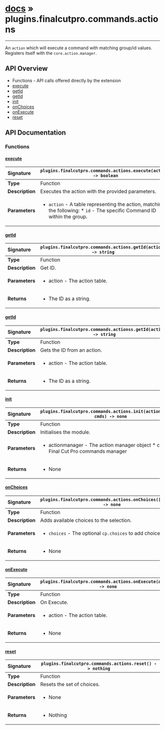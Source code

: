 # [docs](index.md) » plugins.finalcutpro.commands.actions
---

An `action` which will execute a command with matching group/id values.
Registers itself with the `core.action.manager`.

## API Overview
* Functions - API calls offered directly by the extension
 * [execute](#execute)
 * [getId](#getid)
 * [getId](#getid)
 * [init](#init)
 * [onChoices](#onchoices)
 * [onExecute](#onexecute)
 * [reset](#reset)

## API Documentation

### Functions

#### [execute](#execute)
| <span style="float: left;">**Signature**</span> | <span style="float: left;">`plugins.finalcutpro.commands.actions.execute(action) -> boolean` </span>                                                          |
| -----------------------------------------------------|---------------------------------------------------------------------------------------------------------|
| **Type**                                             | Function |
| **Description**                                      | Executes the action with the provided parameters. |
| **Parameters**                                       | <ul><li><code>action</code>  - A table representing the action, matching the following:    * <code>id</code>      - The specific Command ID within the group.</li></ul> |

#### [getId](#getid)
| <span style="float: left;">**Signature**</span> | <span style="float: left;">`plugins.finalcutpro.commands.actions.getId(action) -> string` </span>                                                          |
| -----------------------------------------------------|---------------------------------------------------------------------------------------------------------|
| **Type**                                             | Function |
| **Description**                                      | Get ID. |
| **Parameters**                                       | <ul><li>action - The action table.</li></ul> |
| **Returns**                                          | <ul><li>The ID as a string.</li></ul> |

#### [getId](#getid)
| <span style="float: left;">**Signature**</span> | <span style="float: left;">`plugins.finalcutpro.commands.actionss.getId(action) -> string` </span>                                                          |
| -----------------------------------------------------|---------------------------------------------------------------------------------------------------------|
| **Type**                                             | Function |
| **Description**                                      | Gets the ID from an action. |
| **Parameters**                                       | <ul><li>action - The action table.</li></ul> |
| **Returns**                                          | <ul><li>The ID as a string.</li></ul> |

#### [init](#init)
| <span style="float: left;">**Signature**</span> | <span style="float: left;">`plugins.finalcutpro.commands.actions.init(actionmanager, cmds) -> none` </span>                                                          |
| -----------------------------------------------------|---------------------------------------------------------------------------------------------------------|
| **Type**                                             | Function |
| **Description**                                      | Initialises the module. |
| **Parameters**                                       | <ul><li>actionmanager - The action manager object * cmds - Final Cut Pro commands manager</li></ul> |
| **Returns**                                          | <ul><li>None</li></ul> |

#### [onChoices](#onchoices)
| <span style="float: left;">**Signature**</span> | <span style="float: left;">`plugins.finalcutpro.commands.actions.onChoices([choices]) -> none` </span>                                                          |
| -----------------------------------------------------|---------------------------------------------------------------------------------------------------------|
| **Type**                                             | Function |
| **Description**                                      | Adds available choices to the selection. |
| **Parameters**                                       | <ul><li><code>choices</code> - The optional <code>cp.choices</code> to add choices to.</li></ul> |
| **Returns**                                          | <ul><li>None</li></ul> |

#### [onExecute](#onexecute)
| <span style="float: left;">**Signature**</span> | <span style="float: left;">`plugins.finalcutpro.commands.actions.onExecute(action) -> none` </span>                                                          |
| -----------------------------------------------------|---------------------------------------------------------------------------------------------------------|
| **Type**                                             | Function |
| **Description**                                      | On Execute. |
| **Parameters**                                       | <ul><li>action - The action table.</li></ul> |
| **Returns**                                          | <ul><li>None</li></ul> |

#### [reset](#reset)
| <span style="float: left;">**Signature**</span> | <span style="float: left;">`plugins.finalcutpro.commands.actions.reset() -> nothing` </span>                                                          |
| -----------------------------------------------------|---------------------------------------------------------------------------------------------------------|
| **Type**                                             | Function |
| **Description**                                      | Resets the set of choices. |
| **Parameters**                                       | <ul><li>None</li></ul> |
| **Returns**                                          | <ul><li>Nothing</li></ul> |


